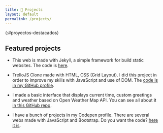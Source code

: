 ```yaml
---
title: 🚀 Projects
layout: default
permalink: /projects/
---
```


{:#proyectos-destacados}

## Featured projects

-   This web is made with Jekyll, a simple framework for build static websites. The code is [here](https://github.com/jgcarrillo/jgcarrillo.github.io).

-   TrelloJS Clone made with HTML, CSS (Grid Layout). I did this project in order to improve my skills with JavaScript and use of DOM. The [code is in my GitHub profile](https://github.com/jgcarrillo/trello-js-app).

-   I made a basic interface that displays current time, custom greetings and weather based on Open Weather Map API. You can see all about it [in this GitHub repo](https://github.com/jgcarrillo/weather-time-display).

-   I have a bunch of projects in my Codepen profile. There are several webs made with JavaScript and Bootstrap. Do you want the code? [here it is](https://codepen.io/jgcarrillo/).
